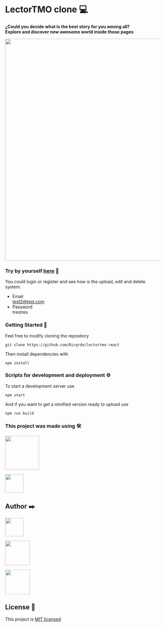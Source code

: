 # LectorTMO clone 💻

<!-- prettier-ignore -->
**¿Could you decide what is the best story for you among all?** \
**Explore and discover new awesome world inside those pages**

<!-- prettier-ignore -->
<img src='https://res.cloudinary.com/dy14mattw/image/upload/v1604294306/lectortmo_n6vp6q.jpg' width='720px'>

<!-- prettier-ignore -->
### Try by yourself [here](https://lectortmo.netlify.app/) 🔗
You could login or register and see how is the upload, edit and delete system.
- Email  
test2@test.com 
- Password   
trestres

<!-- prettier-ignore -->
### Getting Started 🚀

<!-- prettier-ignore -->
  Feel free to modify cloning the repository

<!-- prettier-ignore -->
  ` git clone https://github.com/Ricqrdo/lectortmo-react `

<!-- prettier-ignore -->
  Then install dependencies with

<!-- prettier-ignore -->
  ` npm install `

<!-- prettier-ignore -->
### Scripts for development and deployment ⚙️

<!-- prettier-ignore -->
  To start a development server use

<!-- prettier-ignore -->
  ` npm start `

<!-- prettier-ignore -->
  And if you want to get a minified version ready to upload use

<!-- prettier-ignore -->
  ` npm run build `

<!-- prettier-ignore -->
### This project was made using 🛠️

<!-- prettier-ignore -->
  <a href='https://github.com/facebook/react'><img src='https://res.cloudinary.com/dy14mattw/image/upload/v1604294416/react-brand_gvajkp.png' width='110px'></a>

<!-- prettier-ignore -->
  <a href='https://github.com/mui-org/material-ui'><img src='https://res.cloudinary.com/dy14mattw/image/upload/v1604294621/material-ui_web6fz.svg' width='60px'></a>

<!-- prettier-ignore -->
## Author ✒️

<!-- prettier-ignore -->
<a href='https://github.com/Ricqrdo'><img src='https://res.cloudinary.com/dy14mattw/image/upload/v1604295437/github_k0a656.svg' width='60px'></a>

<!-- prettier-ignore -->
<a href='https://www.linkedin.com/in/ricqrdo/'><img src='https://upload.wikimedia.org/wikipedia/commons/0/01/LinkedIn_Logo.svg' width='80px'></a>

<!-- prettier-ignore -->
<a href='https://twitter.com/Ricqrdo__'><img src='https://upload.wikimedia.org/wikipedia/commons/5/51/Twitter_logo.svg' width='80px'></a>

## License 📜

<!-- prettier-ignore -->
  This project is [MIT licensed](https://github.com/facebook/react/blob/master/LICENSE)
